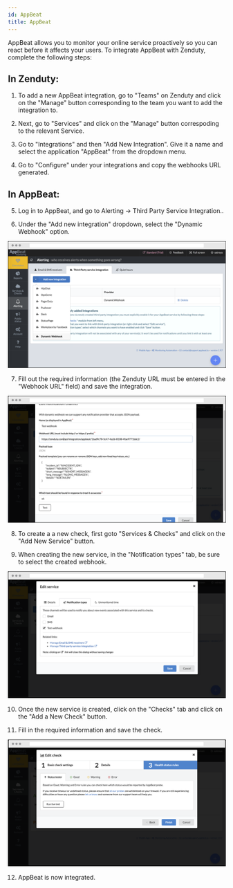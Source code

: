```yaml
---
id: AppBeat
title: AppBeat
---
```


AppBeat allows you to monitor your online service proactively so you can react before it affects your users. To integrate AppBeat with Zenduty, complete the following steps:

## In Zenduty:

1. To add a new AppBeat integration, go to "Teams" on Zenduty and click on the "Manage" button corresponding to the team you want to add the integration to.

2. Next, go to "Services" and click on the "Manage" button correspoding to the relevant Service.

3. Go to "Integrations" and then "Add New Integration". Give it a name and select the application "AppBeat" from the dropdown menu.

4. Go to "Configure" under your integrations and copy the webhooks URL generated.

## In AppBeat:

5. Log in to AppBeat, and go to Alerting -> Third Party Service Integration..

6. Under the "Add new integration" dropdown, select the "Dynamic Webhook" option.

![](/img/Integrations/AppBeat/1.png)

7. Fill out the required information (the Zenduty URL must be entered in the "Webhook URL" field) and save the integration.

![](/img/Integrations/AppBeat/2.png)

8. To create a a new check, first goto "Services & Checks" and click on the "Add New Service" button.

9. When creating the new service, in the "Notification types" tab, be sure to select the created webhook.

![](/img/Integrations/AppBeat/3.png)

10. Once the new service is created, click on the "Checks" tab and click on the "Add a New Check" button.

11. Fill in the required information and save the check.

![](/img/Integrations/AppBeat/4.png)

12. AppBeat is now integrated. 


